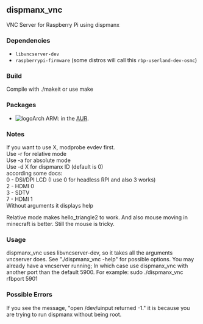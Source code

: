 ## dispmanx_vnc

VNC Server for Raspberry Pi using dispmanx

### Dependencies

* `libvncserver-dev`
* `raspberrypi-firmware` (some distros will call this `rbp-userland-dev-osmc`)

### Build

Compile with ./makeit or use make

### Packages
* ![logo](http://www.monitorix.org/imgs/archlinux.png "arch logo")Arch ARM: in the [AUR](https://aur.archlinux.org/packages/dispmanx_vnc).

### Notes
If you want to use X, modprobe evdev first.\
Use -r for relative mode\
Use -a for absolute mode\
Use -d X for dispmanx ID (default is 0)\
            according some docs:\
            0 - DSI/DPI LCD (I use 0 for headless RPI and also 3 works)\
            2 - HDMI 0\
            3 - SDTV\
            7 - HDMI 1\
Without arguments it displays help

Relative mode makes hello_triangle2 to work. And also mouse moving in minecraft is better.
Still the mouse is tricky.

### Usage
dispmanx_vnc uses libvncserver-dev, so it takes all the arguments vncserver does.  See "./dispmanx_vnc -help" for possible options.
You may already have a vncserver running; In which case use dispmanx_vnc with another port than the default 5900. For example:
sudo ./dispmanx_vnc rfbport 5901


### Possible Errors
If you see the message, "open /dev/uinput returned -1." it is because you are trying to run dispmanx without being root.
